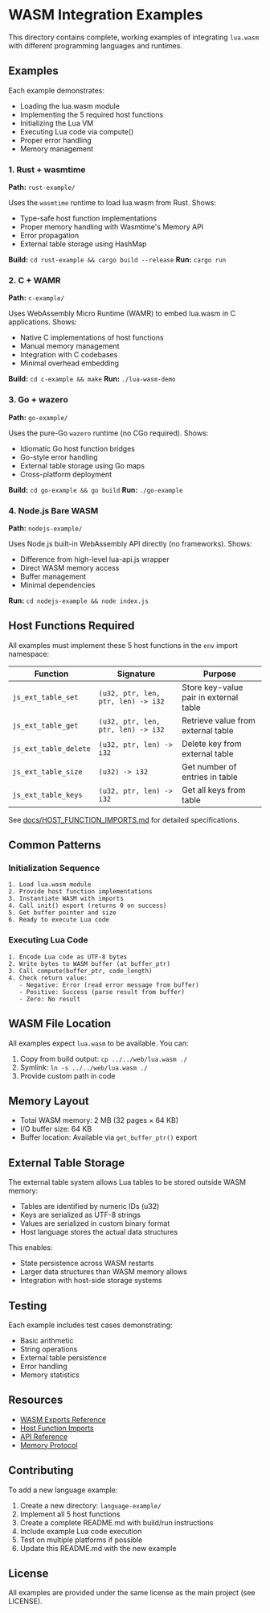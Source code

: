 # WASM Integration Examples

This directory contains complete, working examples of integrating `lua.wasm` with different programming languages and runtimes.

## Examples

Each example demonstrates:
- Loading the lua.wasm module
- Implementing the 5 required host functions
- Initializing the Lua VM
- Executing Lua code via compute()
- Proper error handling
- Memory management

### 1. Rust + wasmtime

**Path:** `rust-example/`

Uses the `wasmtime` runtime to load lua.wasm from Rust. Shows:
- Type-safe host function implementations
- Proper memory handling with Wasmtime's Memory API
- Error propagation
- External table storage using HashMap

**Build:** `cd rust-example && cargo build --release`
**Run:** `cargo run`

### 2. C + WAMR

**Path:** `c-example/`

Uses WebAssembly Micro Runtime (WAMR) to embed lua.wasm in C applications. Shows:
- Native C implementations of host functions
- Manual memory management
- Integration with C codebases
- Minimal overhead embedding

**Build:** `cd c-example && make`
**Run:** `./lua-wasm-demo`

### 3. Go + wazero

**Path:** `go-example/`

Uses the pure-Go `wazero` runtime (no CGo required). Shows:
- Idiomatic Go host function bridges
- Go-style error handling
- External table storage using Go maps
- Cross-platform deployment

**Build:** `cd go-example && go build`
**Run:** `./go-example`

### 4. Node.js Bare WASM

**Path:** `nodejs-example/`

Uses Node.js built-in WebAssembly API directly (no frameworks). Shows:
- Difference from high-level lua-api.js wrapper
- Direct WASM memory access
- Buffer management
- Minimal dependencies

**Run:** `cd nodejs-example && node index.js`

## Host Functions Required

All examples must implement these 5 host functions in the `env` import namespace:

| Function | Signature | Purpose |
|----------|-----------|---------|
| `js_ext_table_set` | `(u32, ptr, len, ptr, len) -> i32` | Store key-value pair in external table |
| `js_ext_table_get` | `(u32, ptr, len, ptr, len) -> i32` | Retrieve value from external table |
| `js_ext_table_delete` | `(u32, ptr, len) -> i32` | Delete key from external table |
| `js_ext_table_size` | `(u32) -> i32` | Get number of entries in table |
| `js_ext_table_keys` | `(u32, ptr, len) -> i32` | Get all keys from table |

See [docs/HOST_FUNCTION_IMPORTS.md](../../docs/HOST_FUNCTION_IMPORTS.md) for detailed specifications.

## Common Patterns

### Initialization Sequence

```
1. Load lua.wasm module
2. Provide host function implementations
3. Instantiate WASM with imports
4. Call init() export (returns 0 on success)
5. Get buffer pointer and size
6. Ready to execute Lua code
```

### Executing Lua Code

```
1. Encode Lua code as UTF-8 bytes
2. Write bytes to WASM buffer (at buffer_ptr)
3. Call compute(buffer_ptr, code_length)
4. Check return value:
   - Negative: Error (read error message from buffer)
   - Positive: Success (parse result from buffer)
   - Zero: No result
```

## WASM File Location

All examples expect `lua.wasm` to be available. You can:

1. Copy from build output: `cp ../../web/lua.wasm ./`
2. Symlink: `ln -s ../../web/lua.wasm ./`
3. Provide custom path in code

## Memory Layout

- Total WASM memory: 2 MB (32 pages × 64 KB)
- I/O buffer size: 64 KB
- Buffer location: Available via `get_buffer_ptr()` export

## External Table Storage

The external table system allows Lua tables to be stored outside WASM memory:

- Tables are identified by numeric IDs (u32)
- Keys are serialized as UTF-8 strings
- Values are serialized in custom binary format
- Host language stores the actual data structures

This enables:
- State persistence across WASM restarts
- Larger data structures than WASM memory allows
- Integration with host-side storage systems

## Testing

Each example includes test cases demonstrating:
- Basic arithmetic
- String operations
- External table persistence
- Error handling
- Memory statistics

## Resources

- [WASM Exports Reference](../../docs/WASM_EXPORTS_REFERENCE.md)
- [Host Function Imports](../../docs/HOST_FUNCTION_IMPORTS.md)
- [API Reference](../../docs/API_REFERENCE.md)
- [Memory Protocol](../../docs/MEMORY_PROTOCOL.md)

## Contributing

To add a new language example:

1. Create a new directory: `language-example/`
2. Implement all 5 host functions
3. Create a complete README.md with build/run instructions
4. Include example Lua code execution
5. Test on multiple platforms if possible
6. Update this README.md with the new example

## License

All examples are provided under the same license as the main project (see LICENSE).

